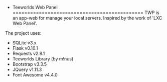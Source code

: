 + Teeworlds Web Panel
=============================================
TWP is an app-web for manage your local servers. Inspired by the work of 'LXC Web Panel'.

The project uses:
- SQLite v3.x
- Flask v0.10.1
- Requests v2.8.1
- Teeworlds Library (by m!nus)
- Bootstrap v3.3.5
- JQuery v1.11.3
- Font Awesome v4.4.0